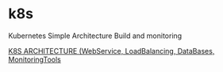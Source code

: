 # k8s
Kubernetes Simple Architecture Build and monitoring

[K8S ARCHITECTURE (WebService, LoadBalancing, DataBases, MonitoringTools](k8s_build.md)
